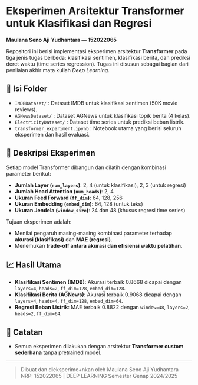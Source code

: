 # Eksperimen Arsitektur Transformer untuk Klasifikasi dan Regresi
**Maulana Seno Aji Yudhantara — 152022065**

Repositori ini berisi implementasi eksperimen arsitektur **Transformer** pada tiga jenis tugas berbeda: klasifikasi sentimen, klasifikasi berita, dan prediksi deret waktu (time series regression). Tugas ini disusun sebagai bagian dari penilaian akhir mata kuliah *Deep Learning*.

## 📂 Isi Folder
- `IMDBDataset/` : Dataset IMDB untuk klasifikasi sentimen (50K movie reviews).
- `AGNewsDataset/` : Dataset AGNews untuk klasifikasi topik berita (4 kelas).
- `ElectricityDataset/` : Dataset time series untuk prediksi beban listrik.
- `transformer_experiment.ipynb` : Notebook utama yang berisi seluruh eksperimen dan hasil evaluasi.

## 🧪 Deskripsi Eksperimen
Setiap model Transformer dibangun dan dilatih dengan kombinasi parameter berikut:

- **Jumlah Layer (`num_layers`)**: 2, 4 (untuk klasifikasi), 2, 3 (untuk regresi)
- **Jumlah Head Attention (`num_heads`)**: 2, 4
- **Ukuran Feed Forward (`ff_dim`)**: 64, 128, 256
- **Ukuran Embedding (`embed_dim`)**: 64, 128 (untuk teks)
- **Ukuran Jendela (`window_size`)**: 24 dan 48 (khusus regresi time series)

Tujuan eksperimen adalah:
- Menilai pengaruh masing-masing kombinasi parameter terhadap **akurasi (klasifikasi)** dan **MAE (regresi)**.
- Menemukan **trade-off antara akurasi dan efisiensi waktu pelatihan**.

## 📈 Hasil Utama
- **Klasifikasi Sentimen (IMDB)**: Akurasi terbaik 0.8668 dicapai dengan `layers=4`, `heads=2`, `ff_dim=128`, `embed_dim=128`.
- **Klasifikasi Berita (AGNews)**: Akurasi terbaik 0.9068 dicapai dengan `layers=4`, `heads=4`, `ff_dim=128`, `embed_dim=64`.
- **Regresi Beban Listrik**: MAE terbaik 0.8822 dengan `window=48`, `layers=2`, `heads=2`, `ff_dim=64`.

## 📎 Catatan
- Semua eksperimen dilakukan dengan arsitektur **Transformer custom sederhana** tanpa pretrained model.

---

> Dibuat dan dieksperime+nkan oleh Maulana Seno Aji Yudhantara  
> NRP: 152022065 | DEEP LEARNING Semester Genap 2024/2025

